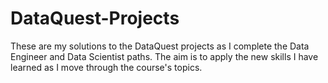 # DataQuest-Projects
These are my solutions to the DataQuest projects as I complete the Data Engineer and Data Scientist paths. The aim is to apply the new skills I have learned as I move through the course's topics.
